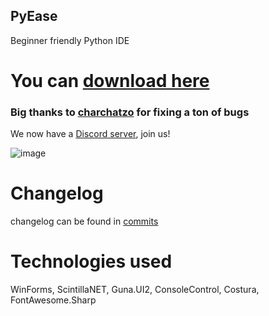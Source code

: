 ## PyEase

Beginner friendly Python IDE

# You can [download here](https://github.com/CodeDiseaseDev/PyEase/releases)
### Big thanks to [charchatzo](https://github.com/charchatzo) for fixing a ton of bugs

We now have a [Discord server](https://discord.gg/4HTgUrzD), join us!

![image](https://media.discordapp.net/attachments/883141589134901249/884028536728469504/unknown.png?width=1058&height=676)

# Changelog

changelog can be found in [commits](https://github.com/CodeDiseaseDev/PyEase/commits/master)

# Technologies used

WinForms, ScintillaNET, Guna.UI2, ConsoleControl, Costura, FontAwesome.Sharp
